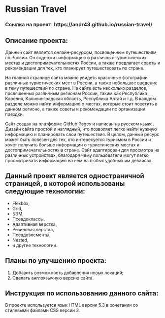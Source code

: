 # Russian Travel 
<h3>Ссылка на проект: https://andr43.github.io/russian-travel/</h3>

## Описание проекта:
Данный сайт является онлайн-ресурсом, посвященным путешествиям по России. Он содержит информацию о различных туристических местах и достопримечательностях России, а также предлагает советы и рекомендации для тех, кто планирует путешествовать по стране.

На главной странице сайта можно увидеть красочные фотографии различных туристических мест в России, а также небольшое введение в тему путешествий по стране. На сайте есть несколько разделов, посвященных различным регионам России, таким как Республика Карелия, Калининградская область, Республика Алтай и т.д. В каждом разделе можно найти информацию о местах, которые стоит посетить в данном регионе, а также советы и рекомендации по организации поездки.

Сайт создан на платформе GitHub Pages и написан на русском языке. Дизайн сайта простой и наглядный, что позволяет легко найти нужную информацию и планировать свои путешествия. В целом, данный ресурс может быть полезен для тех, кто интересуется туризмом в России и хочет получить больше информации о туристических местах и достопримечательностях в стране. Сайт адаптирован для просмотра на различных устройствах, благодаря чему пользователи могут легко просматривать информацию на нем на любых удобных им девайсах.

## Данный проект является одностраничной страницей, в которой использованы следующие технологии:  
* Flexbox, 
* Grid,
* БЭМ,  
* Псевдоклассы,  
* Адаптивная верстка, 
* Резиновая верстка,
* Псевдоэлементы,
* Nested,
* и другие технологии.

## Планы по улучшению проекта:  
1. Добавить возможность добавления новых локаций;
2. Сделать англоязычную версию сайта.

## Инструкция по использованию данного сайта:
В проекте используется язык HTML версии 5.3 в сочетании со стилевыми файлами CSS версии 3.
